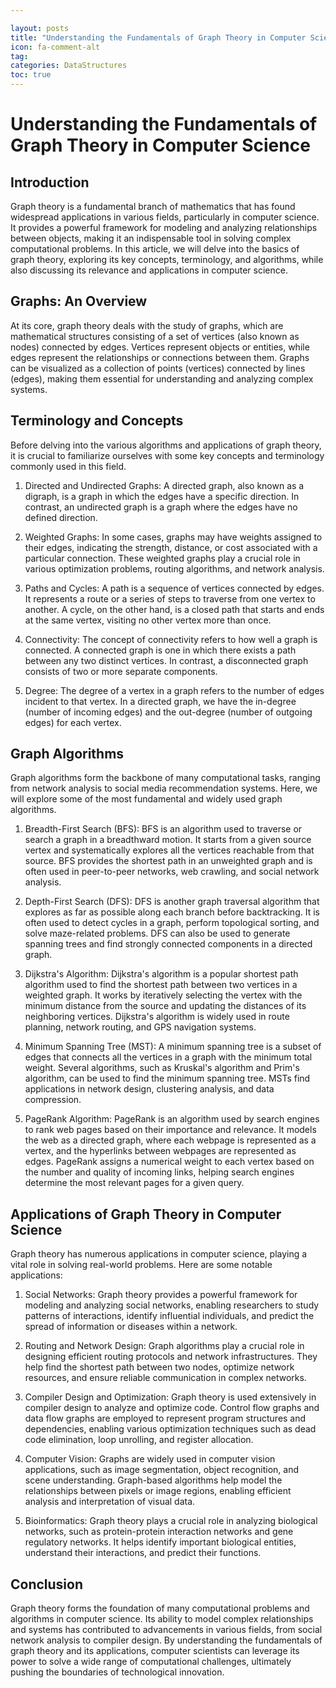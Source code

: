 ```yaml
---

layout: posts
title: "Understanding the Fundamentals of Graph Theory in Computer Science"
icon: fa-comment-alt
tag:      
categories: DataStructures
toc: true
---
```




# Understanding the Fundamentals of Graph Theory in Computer Science

## Introduction

Graph theory is a fundamental branch of mathematics that has found widespread applications in various fields, particularly in computer science. It provides a powerful framework for modeling and analyzing relationships between objects, making it an indispensable tool in solving complex computational problems. In this article, we will delve into the basics of graph theory, exploring its key concepts, terminology, and algorithms, while also discussing its relevance and applications in computer science.

## Graphs: An Overview

At its core, graph theory deals with the study of graphs, which are mathematical structures consisting of a set of vertices (also known as nodes) connected by edges. Vertices represent objects or entities, while edges represent the relationships or connections between them. Graphs can be visualized as a collection of points (vertices) connected by lines (edges), making them essential for understanding and analyzing complex systems.

## Terminology and Concepts

Before delving into the various algorithms and applications of graph theory, it is crucial to familiarize ourselves with some key concepts and terminology commonly used in this field.

1. Directed and Undirected Graphs: A directed graph, also known as a digraph, is a graph in which the edges have a specific direction. In contrast, an undirected graph is a graph where the edges have no defined direction.

2. Weighted Graphs: In some cases, graphs may have weights assigned to their edges, indicating the strength, distance, or cost associated with a particular connection. These weighted graphs play a crucial role in various optimization problems, routing algorithms, and network analysis.

3. Paths and Cycles: A path is a sequence of vertices connected by edges. It represents a route or a series of steps to traverse from one vertex to another. A cycle, on the other hand, is a closed path that starts and ends at the same vertex, visiting no other vertex more than once.

4. Connectivity: The concept of connectivity refers to how well a graph is connected. A connected graph is one in which there exists a path between any two distinct vertices. In contrast, a disconnected graph consists of two or more separate components.

5. Degree: The degree of a vertex in a graph refers to the number of edges incident to that vertex. In a directed graph, we have the in-degree (number of incoming edges) and the out-degree (number of outgoing edges) for each vertex.

## Graph Algorithms

Graph algorithms form the backbone of many computational tasks, ranging from network analysis to social media recommendation systems. Here, we will explore some of the most fundamental and widely used graph algorithms.

1. Breadth-First Search (BFS): BFS is an algorithm used to traverse or search a graph in a breadthward motion. It starts from a given source vertex and systematically explores all the vertices reachable from that source. BFS provides the shortest path in an unweighted graph and is often used in peer-to-peer networks, web crawling, and social network analysis.

2. Depth-First Search (DFS): DFS is another graph traversal algorithm that explores as far as possible along each branch before backtracking. It is often used to detect cycles in a graph, perform topological sorting, and solve maze-related problems. DFS can also be used to generate spanning trees and find strongly connected components in a directed graph.

3. Dijkstra's Algorithm: Dijkstra's algorithm is a popular shortest path algorithm used to find the shortest path between two vertices in a weighted graph. It works by iteratively selecting the vertex with the minimum distance from the source and updating the distances of its neighboring vertices. Dijkstra's algorithm is widely used in route planning, network routing, and GPS navigation systems.

4. Minimum Spanning Tree (MST): A minimum spanning tree is a subset of edges that connects all the vertices in a graph with the minimum total weight. Several algorithms, such as Kruskal's algorithm and Prim's algorithm, can be used to find the minimum spanning tree. MSTs find applications in network design, clustering analysis, and data compression.

5. PageRank Algorithm: PageRank is an algorithm used by search engines to rank web pages based on their importance and relevance. It models the web as a directed graph, where each webpage is represented as a vertex, and the hyperlinks between webpages are represented as edges. PageRank assigns a numerical weight to each vertex based on the number and quality of incoming links, helping search engines determine the most relevant pages for a given query.

## Applications of Graph Theory in Computer Science

Graph theory has numerous applications in computer science, playing a vital role in solving real-world problems. Here are some notable applications:

1. Social Networks: Graph theory provides a powerful framework for modeling and analyzing social networks, enabling researchers to study patterns of interactions, identify influential individuals, and predict the spread of information or diseases within a network.

2. Routing and Network Design: Graph algorithms play a crucial role in designing efficient routing protocols and network infrastructures. They help find the shortest path between two nodes, optimize network resources, and ensure reliable communication in complex networks.

3. Compiler Design and Optimization: Graph theory is used extensively in compiler design to analyze and optimize code. Control flow graphs and data flow graphs are employed to represent program structures and dependencies, enabling various optimization techniques such as dead code elimination, loop unrolling, and register allocation.

4. Computer Vision: Graphs are widely used in computer vision applications, such as image segmentation, object recognition, and scene understanding. Graph-based algorithms help model the relationships between pixels or image regions, enabling efficient analysis and interpretation of visual data.

5. Bioinformatics: Graph theory plays a crucial role in analyzing biological networks, such as protein-protein interaction networks and gene regulatory networks. It helps identify important biological entities, understand their interactions, and predict their functions.

## Conclusion

Graph theory forms the foundation of many computational problems and algorithms in computer science. Its ability to model complex relationships and systems has contributed to advancements in various fields, from social network analysis to compiler design. By understanding the fundamentals of graph theory and its applications, computer scientists can leverage its power to solve a wide range of computational challenges, ultimately pushing the boundaries of technological innovation.